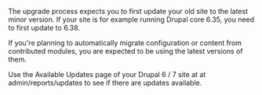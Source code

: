 The upgrade process expects you to first update your old site to the latest minor version. If your site is for example running Drupal core 6.35, you need to first update to 6.38.

If you're planning to automatically migrate configuration or content from contributed modules, you are expected to be using the latest versions of them. 

Use the Available Updates page of your Drupal 6 / 7 site at at admin/reports/updates to see if there are updates available.